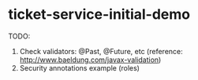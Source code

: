 # ticket-service-initial-demo

TODO:
1. Check validators: @Past, @Future, etc (reference: http://www.baeldung.com/javax-validation)
2. Security annotations example (roles)